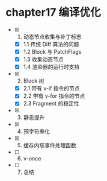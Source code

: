 # chapter17 编译优化

- [x] 1. 动态节点收集与补丁标志
  - [x] 1.1 传统 Diff 算法的问题 
  - [x] 1.2 Block 与 PatchFlags 
  - [x] 1.3 收集动态节点
  - [x] 1.4 渲染器的运行时支持
- [x] 2. Block 树
  - [x] 2.1 带有 v-if 指令的节点
  - [x] 2.2 带有 v-for 指令的节点
  - [x] 2.3 Fragment 的稳定性
- [x] 3. 静态提升
- [x] 4. 预字符串化
- [x] 5. 缓存内联事件处理函数
- [ ] 6. v-once
- [ ] 7. 总结